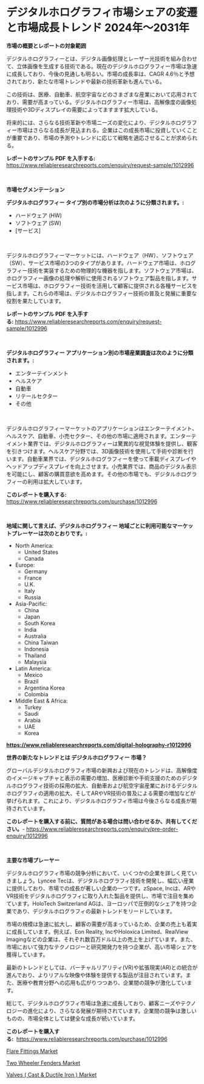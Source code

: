 <p><h1>デジタルホログラフィ市場シェアの変遷と市場成長トレンド 2024年〜2031年</h1></p><p><strong>市場の概要とレポートの対象範囲</strong></p>
<p><p>デジタルホログラフィーとは、デジタル画像処理とレーザー光技術を組み合わせて、立体画像を生成する技術である。現在のデジタルホログラフィー市場は急速に成長しており、今後の見通しも明るい。市場の成長率は、CAGR 4.6％と予想されており、新たな市場トレンドや最新の技術革新も進んでいる。</p><p>この技術は、医療、自動車、航空宇宙などのさまざまな産業において応用されており、需要が高まっている。デジタルホログラフィー市場は、高解像度の画像処理技術や3Dディスプレイの需要によってますます拡大している。</p><p>将来的には、さらなる技術革新や市場ニーズの変化により、デジタルホログラフィー市場はさらなる成長が見込まれる。企業はこの成長市場に投資していくことが重要であり、市場の予測やトレンドに応じて戦略を適応させることが求められる。</p></p>
<p><strong>レポートのサンプル PDF を入手する:</strong> <a href="https://www.reliableresearchreports.com/enquiry/request-sample/1012996">https://www.reliableresearchreports.com/enquiry/request-sample/1012996</a></p>
<p>&nbsp;</p>
<p><strong>市場セグメンテーション</strong></p>
<p><strong>デジタルホログラフィー タイプ別の市場分析は次のように分類されます。:</strong></p>
<p><ul><li>ハードウェア (HW)</li><li>ソフトウェア (SW)</li><li>[サービス]</li></ul></p>
<p>&nbsp;</p>
<p><p>デジタルホログラフィーマーケットには、ハードウェア（HW）、ソフトウェア（SW）、サービス市場の3つのタイプがあります。ハードウェア市場は、ホログラフィー技術を実装するための物理的な機器を指します。ソフトウェア市場は、ホログラフィー画像の処理や解析に使用されるソフトウェア製品を指します。サービス市場は、ホログラフィー技術を活用して顧客に提供される各種サービスを指します。これらの市場は、デジタルホログラフィー技術の普及と発展に重要な役割を果たしています。</p></p>
<p><strong>レポートのサンプル PDF を入手する:</strong>&nbsp;<a href="https://www.reliableresearchreports.com/enquiry/request-sample/1012996">https://www.reliableresearchreports.com/enquiry/request-sample/1012996</a></p>
<p>&nbsp;</p>
<p><strong> デジタルホログラフィー アプリケーション別の市場産業調査は次のように分類されます。:</strong></p>
<p><ul><li>エンターテインメント</li><li>ヘルスケア</li><li>自動車</li><li>リテールセクター</li><li>その他</li></ul></p>
<p>&nbsp;</p>
<p><p>デジタルホログラフィーマーケットのアプリケーションはエンターテイメント、ヘルスケア、自動車、小売セクター、その他の市場に適用されます。エンターテイメント業界では、デジタルホログラフィーは驚異的な視覚体験を提供し、観客を引きつけます。ヘルスケア分野では、3D画像技術を使用して手術や診断を行います。自動車業界では、デジタルホログラフィーを使って車載ディスプレイやヘッドアップディスプレイを向上させます。小売業界では、商品のデジタル表示を可能にし、顧客の購買意欲を高めます。その他の市場でも、デジタルホログラフィーの利用は拡大しています。</p></p>
<p><strong>このレポートを購入する:</strong>&nbsp; <a href="https://www.reliableresearchreports.com/purchase/1012996">https://www.reliableresearchreports.com/purchase/1012996</a></p>
<p>&nbsp;</p>
<p><strong>地域に関して言えば、デジタルホログラフィー 地域ごとに利用可能なマーケットプレーヤーは次のとおりです。:</strong></p>
<p><ul>
    <li>
        North America:
        <ul>
            <li>United States</li>
            <li>Canada</li>
        </ul>
    </li>
    <li>
        Europe:
        <ul>
            <li>Germany</li>
            <li>France</li>
            <li>U.K.</li>
            <li>Italy</li>
            <li>Russia</li>
        </ul>
    </li>
    <li>
        Asia-Pacific:
        <ul>
            <li>China</li>
            <li>Japan</li>
            <li>South Korea</li>
            <li>India</li>
            <li>Australia</li>
            <li>China Taiwan</li>
            <li>Indonesia</li>
            <li>Thailand</li>
            <li>Malaysia</li>
        </ul>
    </li>
    <li>
        Latin America:
        <ul>
            <li>Mexico</li>
            <li>Brazil</li>
            <li>Argentina Korea</li>
            <li>Colombia</li>
        </ul>
    </li>
    <li>
        Middle East & Africa:
        <ul>
            <li>Turkey</li>
            <li>Saudi</li>
            <li>Arabia</li>
            <li>UAE</li>
            <li>Korea</li>
        </ul>
    </li>
    </ul></p>
<p><strong><a href="https://www.reliableresearchreports.com/digital-holography-r1012996">https://www.reliableresearchreports.com/digital-holography-r1012996</a></strong>&nbsp;</p>
<p><strong>世界の新たなトレンドとは デジタルホログラフィー 市場？</strong></p>
<p><p>グローバルデジタルホログラフィ市場の新興および現在のトレンドは、高解像度のイメージキャプチャと表示の需要の増加、医療診断や手術支援のためのデジタルホログラフィ技術の採用の拡大、自動車および航空宇宙産業におけるデジタルホログラフィの適用の拡大、そしてARやVR技術の普及による需要の増加などが挙げられます。これにより、デジタルホログラフィ市場は今後さらなる成長が期待されています。</p></p>
<p><strong>このレポートを購入する前に、質問がある場合は問い合わせるか、共有してください。</strong>- <a href="https://www.reliableresearchreports.com/enquiry/pre-order-enquiry/1012996">https://www.reliableresearchreports.com/enquiry/pre-order-enquiry/1012996</a></p>
<p>&nbsp;</p>
<p><strong>主要な市場プレーヤー</strong></p>
<p><p>デジタルホログラフィ市場の競争分析において、いくつかの企業を詳しく見ていきましょう。Lyncee Tecは、デジタルホログラフィ技術を開発し、幅広い産業に提供しており、市場での成長が著しい企業の一つです。zSpace, Incは、ARやVR技術をデジタルホログラフィに取り入れた製品を提供し、市場で注目を集めています。HoloTech Switzerland AGは、ヨーロッパで圧倒的なシェアを持つ企業であり、デジタルホログラフィの最新トレンドをリードしています。</p><p>市場の規模は急速に拡大し、顧客の需要が高まっているため、企業の売上も着実に成長しています。例えば、Eon Reality, IncやHoloxica Limited、RealView Imagingなどの企業は、それぞれ数百万ドル以上の売上を上げています。また、市場において強力なテクノロジーと研究開発力を持つ企業が、高い市場シェアを獲得しています。</p><p>最新のトレンドとしては、バーチャルリアリティ(VR)や拡張現実(AR)との統合が進んでおり、よりリアルな映像や体験を提供する製品が注目されています。また、医療や教育分野への応用も広がりつつあり、企業間の競争が激化しています。</p><p>総じて、デジタルホログラフィ市場は急速に成長しており、顧客ニーズやテクノロジーの進化により、さらなる発展が期待されています。企業間の競争は激しいものの、市場全体としては健全な成長が続いています。</p></p>
<p><strong>このレポートを購入する:</strong>&nbsp;&nbsp;<a href="https://www.reliableresearchreports.com/purchase/1012996">https://www.reliableresearchreports.com/purchase/1012996</a></p>
<p><p><a href="https://www.linkedin.com/pulse/insights-flare-fittings-market-size-analysing-share-trends-jzvnc?trackingId=eykmbJbbCgTAJgvULpDGgw%3D%3D">Flare Fittings Market</a></p><p><a href="https://www.linkedin.com/pulse/two-wheeler-fenders-market-insights-players-forecast-till-ofvlc?trackingId=9T6b9bDi1Ewj7JAO5ehKvQ%3D%3D">Two Wheeler Fenders Market</a></p><p><a href="https://www.linkedin.com/pulse/valves-cast-amp-ductile-iron-market-growth-trends-covid-19-ypxkc?trackingId=b%2FAUg5CDUwt5X1Q955%2BOBA%3D%3D">Valves ( Cast & Ductile Iron ) Market</a></p></p>